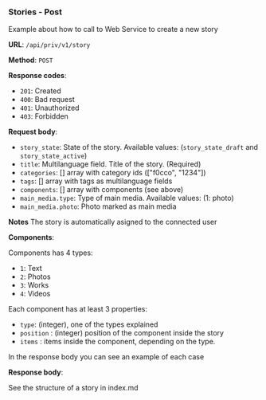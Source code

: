 ### Stories - Post

Example about how to call to Web Service to create a new story

**URL**: `/api/priv/v1/story`

**Method**: `POST`

**Response codes**: 
* `201`: Created
* `400`: Bad request
* `401`: Unauthorized 
* `403`: Forbidden
  
**Request body**: 
* `story_state`: State of the story. Available values: (`story_state_draft` and `story_state_active`)
* `title`: Multilanguage field. Title of the story. (Required)
* `categories`: [] array with category ids (["f0cco", "1234"])
* `tags`: [] array with tags as multilanguage fields
* `components`: [] array with components (see above)
* `main_media.type`: Type of main media. Available values: (1: photo)
* `main_media.photo`: Photo marked as main media

**Notes**
The story is automatically asigned to the connected user

**Components**:

Components has 4 types:
* `1`: Text
* `2`: Photos
* `3`: Works
* `4`: Videos

Each component has at least 3 properties:
* `type`: (integer), one of the types explained
* `position` : (integer) position of the component inside the story
* `items` : items inside the component, depending on the type. 

In the response body you can see an example of each case

**Response body**:

See the structure of a story in index.md
